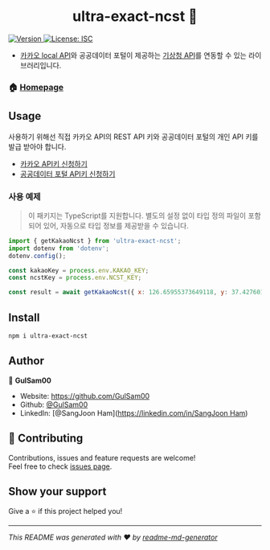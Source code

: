 <h1 align="center">ultra-exact-ncst 👋</h1>
<p>
  <a href="https://www.npmjs.com/package/ultra-exact-ncst" target="_blank">
    <img alt="Version" src="https://img.shields.io/npm/v/ultra-exact-ncst.svg">
  </a>
  <a href="#" target="_blank">
    <img alt="License: ISC" src="https://img.shields.io/badge/License-ISC-yellow.svg" />
  </a>
</p>

* [카카오 local API](https://developers.kakao.com/docs/latest/ko/local/dev-guide#address-coord)와 공공데이터 포털이 제공하는 [기상청 API](https://www.data.go.kr/data/15084084/openapi.do)를 연동할 수 있는 라이브러리입니다.

### 🏠 [Homepage](https://github.com/GulSam00/ultra-exact-ncst)

## Usage

사용하기 위해선 직접 카카오 API의 REST API 키와 공공데이터 포털의 개인 API 키를 발급 받아야 합니다.
- [카카오 API키 신청하기](https://developers.kakao.com/console/app)
- [공공데이터 포털 API키 신청하기](https://www.data.go.kr/index.do)
  
### 사용 예제
> 이 패키지는 TypeScript를 지원합니다. 별도의 설정 없이 타입 정의 파일이 포함되어 있어, 자동으로 타입 정보를 제공받을 수 있습니다.

```js
import { getKakaoNcst } from 'ultra-exact-ncst';
import dotenv from 'dotenv';
dotenv.config();

const kakaoKey = process.env.KAKAO_KEY;
const ncstKey = process.env.NCST_KEY;

const result = await getKakaoNcst({ x: 126.65955373649118, y: 37.42760161347335, kakaoKey, ncstKey });
```

## Install

```sh
npm i ultra-exact-ncst
```

## Author

👤 **GulSam00**

* Website: https://github.com/GulSam00
* Github: [@GulSam00](https://github.com/GulSam00)
* LinkedIn: [@SangJoon  Ham]([https://linkedin.com/in/SangJoon Ham](https://www.linkedin.com/in/sang-joon-ham-b53805220/))

## 🤝 Contributing

Contributions, issues and feature requests are welcome!<br />Feel free to check [issues page](https://github.com/GulSam00/ultra-exact-ncst). 

## Show your support

Give a ⭐️ if this project helped you!

***
_This README was generated with ❤️ by [readme-md-generator](https://github.com/kefranabg/readme-md-generator)_
